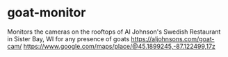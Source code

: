 # goat-monitor
Monitors the cameras on the rooftops of Al Johnson's Swedish Restaurant in Sister Bay, WI for any presence of goats
https://aljohnsons.com/goat-cam/
https://www.google.com/maps/place/@45.1899245,-87.122499,17z
